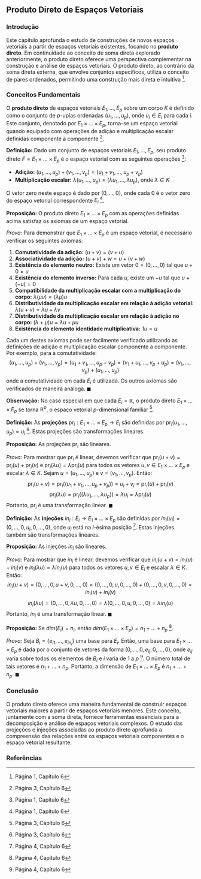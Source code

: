## Produto Direto de Espaços Vetoriais

### Introdução
Este capítulo aprofunda o estudo de construções de novos espaços vetoriais a partir de espaços vetoriais existentes, focando no **produto direto**. Em continuidade ao conceito de soma direta explorado anteriormente, o produto direto oferece uma perspectiva complementar na construção e análise de espaços vetoriais. O produto direto, ao contrário da soma direta externa, que envolve conjuntos específicos, utiliza o conceito de pares ordenados, permitindo uma construção mais direta e intuitiva [^1].

### Conceitos Fundamentais

O **produto direto** de espaços vetoriais $E_1, ..., E_p$ sobre um corpo $K$ é definido como o conjunto de *p*-uplas ordenadas $(u_1, ..., u_p)$, onde $u_i \in E_i$ para cada $i$. Este conjunto, denotado por $E_1 \times ... \times E_p$, torna-se um espaço vetorial quando equipado com operações de adição e multiplicação escalar definidas componente a componente [^3].

**Definição:** Dado um conjunto de espaços vetoriais $E_1, ..., E_p$, seu produto direto $F = E_1 \times ... \times E_p$ é o espaço vetorial com as seguintes operações [^1]:
*   **Adição:** $(u_1, ..., u_p) + (v_1, ..., v_p) = (u_1 + v_1, ..., u_p + v_p)$
*   **Multiplicação escalar:** $\lambda(u_1, ..., u_p) = (\lambda u_1, ..., \lambda u_p)$, onde $\lambda \in K$

O vetor zero neste espaço é dado por $(0, ..., 0)$, onde cada $0$ é o vetor zero do espaço vetorial correspondente $E_i$ [^1].

**Proposição:** O produto direto $E_1 \times ... \times E_p$ com as operações definidas acima satisfaz os axiomas de um espaço vetorial.

*Prova:* Para demonstrar que $E_1 \times ... \times E_p$ é um espaço vetorial, é necessário verificar os seguintes axiomas:

1.  **Comutatividade da adição:** $(u + v) = (v + u)$
2.  **Associatividade da adição:** $(u + v) + w = u + (v + w)$
3.  **Existência do elemento neutro:** Existe um vetor $0 = (0, ..., 0)$ tal que $u + 0 = u$
4.  **Existência do elemento inverso:** Para cada $u$, existe um $-u$ tal que $u + (-u) = 0$
5.  **Compatibilidade da multiplicação escalar com a multiplicação do corpo:** $\lambda(\mu u) = (\lambda \mu) u$
6.  **Distributividade da multiplicação escalar em relação à adição vetorial:** $\lambda(u + v) = \lambda u + \lambda v$
7.  **Distributividade da multiplicação escalar em relação à adição no corpo:** $(\lambda + \mu)u = \lambda u + \mu u$
8.  **Existência do elemento identidade multiplicativa:** $1u = u$

Cada um destes axiomas pode ser facilmente verificado utilizando as definições de adição e multiplicação escalar componente a componente. Por exemplo, para a comutatividade:
$$(u_1, ..., u_p) + (v_1, ..., v_p) = (u_1 + v_1, ..., u_p + v_p) = (v_1 + u_1, ..., v_p + u_p) = (v_1, ..., v_p) + (u_1, ..., u_p)$$
onde a comutatividade em cada $E_i$ é utilizada. Os outros axiomas são verificados de maneira análoga. $\blacksquare$

**Observação:** No caso especial em que cada $E_i = \mathbb{R}$, o produto direto $E_1 \times ... \times E_p$ se torna $\mathbb{R}^p$, o espaço vetorial *p*-dimensional familiar [^3].

**Definição:** As **projeções** $\text{pr}_i: E_1 \times ... \times E_p \rightarrow E_i$ são definidas por $\text{pr}_i(u_1, ..., u_p) = u_i$ [^3]. Estas projeções são transformações lineares.

**Proposição:** As projeções $\text{pr}_i$ são lineares.

*Prova:* Para mostrar que $\text{pr}_i$ é linear, devemos verificar que $\text{pr}_i(u + v) = \text{pr}_i(u) + \text{pr}_i(v)$ e $\text{pr}_i(\lambda u) = \lambda \text{pr}_i(u)$ para todos os vetores $u, v \in E_1 \times ... \times E_p$ e escalar $\lambda \in K$. Sejam $u = (u_1, ..., u_p)$ e $v = (v_1, ..., v_p)$. Então:
$$\text{pr}_i(u + v) = \text{pr}_i((u_1 + v_1, ..., u_p + v_p)) = u_i + v_i = \text{pr}_i(u) + \text{pr}_i(v)$$
$$\text{pr}_i(\lambda u) = \text{pr}_i((\lambda u_1, ..., \lambda u_p)) = \lambda u_i = \lambda \text{pr}_i(u)$$
Portanto, $\text{pr}_i$ é uma transformação linear. $\blacksquare$

**Definição:** As **injeções** $in_i: E_i \rightarrow E_1 \times ... \times E_p$ são definidas por $in_i(u_i) = (0, ..., 0, u_i, 0, ..., 0)$, onde $u_i$ está na *i*-ésima posição [^4]. Estas injeções também são transformações lineares.

**Proposição:** As injeções $in_i$ são lineares.

*Prova:* Para mostrar que $in_i$ é linear, devemos verificar que $in_i(u + v) = in_i(u) + in_i(v)$ e $in_i(\lambda u) = \lambda in_i(u)$ para todos os vetores $u, v \in E_i$ e escalar $\lambda \in K$. Então:
$$in_i(u + v) = (0, ..., 0, u + v, 0, ..., 0) = (0, ..., 0, u, 0, ..., 0) + (0, ..., 0, v, 0, ..., 0) = in_i(u) + in_i(v)$$
$$in_i(\lambda u) = (0, ..., 0, \lambda u, 0, ..., 0) = \lambda (0, ..., 0, u, 0, ..., 0) = \lambda in_i(u)$$
Portanto, $in_i$ é uma transformação linear. $\blacksquare$

**Proposição:** Se $dim(E_i) = n_i$, então $dim(E_1 \times ... \times E_p) = n_1 + ... + n_p$ [^4].

*Prova:* Seja $B_i = \{e_{i1}, ..., e_{in_i}\}$ uma base para $E_i$. Então, uma base para $E_1 \times ... \times E_p$ é dada por o conjunto de vetores da forma $(0, ..., 0, e_{ij}, 0, ..., 0)$, onde $e_{ij}$ varia sobre todos os elementos de $B_i$ e $i$ varia de $1$ a $p$ [^4]. O número total de tais vetores é $n_1 + ... + n_p$. Portanto, a dimensão de $E_1 \times ... \times E_p$ é $n_1 + ... + n_p$. $\blacksquare$

### Conclusão

O produto direto oferece uma maneira fundamental de construir espaços vetoriais maiores a partir de espaços vetoriais menores. Este conceito, juntamente com a soma direta, fornece ferramentas essenciais para a decomposição e análise de espaços vetoriais complexos. O estudo das projeções e injeções associadas ao produto direto aprofunda a compreensão das relações entre os espaços vetoriais componentes e o espaço vetorial resultante.

### Referências
[^1]: Página 1, Capítulo 6
[^3]: Página 3, Capítulo 6
[^4]: Página 4, Capítulo 6
<!-- END -->